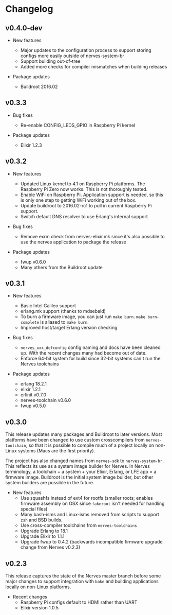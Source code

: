 # Changelog

## v0.4.0-dev

  * New features
    * Major updates to the configuration process to support storing configs more
      easily outside of nerves-system-br
    * Support building out-of-tree
    * Added more checks for compiler mismatches when building releases

  * Package updates
    * Buildroot 2016.02

## v0.3.3

  * Bug fixes
    * Re-enable CONFIG_LEDS_GPIO in Raspberry Pi kernel

  * Package updates
    * Elixir 1.2.3

## v0.3.2

  * New features
    * Updated Linux kernel to 4.1 on Raspberry Pi platforms. The Raspberry Pi
      Zero now works. This is not thoroughly tested.
    * Enable WiFi on Raspberry Pi. Application support is needed, so this is
      only one step to getting WiFi working out of the box.
    * Update buildroot to 2016.02-rc1 to pull in current Raspberry Pi support.
    * Switch default DNS resolver to use Erlang's internal support

  * Bug fixes
    * Remove exrm check from nerves-elixir.mk since it's also possible to
      use the nerves application to package the release

  * Package updates
    * fwup v0.6.0
    * Many others from the Buildroot update

## v0.3.1

  * New features
    * Basic Intel Galileo support
    * erlang.mk support (thanks to mdsebald)
    * To burn a firmware image, you can just run `make burn`. `make
      burn-complete` is aliased to `make burn`.
    * Improved host/target Erlang version checking

  * Bug fixes
    * `nerves_xxx_defconfig` config naming and docs have been cleaned up. With
      the recent changes many had become out of date.
    * Enforce 64-bit system for build since 32-bit systems can't run the Nerves
      toolchains

  * Package updates
    * erlang 18.2.1
    * elixir 1.2.1
    * erlinit v0.7.0
    * nerves-toolchain v0.6.0
    * fwup v0.5.0

## v0.3.0

This release updates many packages and Buildroot to later versions. Most
platforms have been changed to use custom crosscompilers from
`nerves-toolchain`, so that it is possible to compile much of a project
locally on non-Linux systems (Macs are the first priority).

The project has also changed names from `nerves-sdk` to `nerves-system-br`. This
reflects its use as a system image builder for Nerves. In Nerves terminology, a
toolchain + a system + your Elixir, Erlang, or LFE app = a firmware image.
Buildroot is the initial system image builder, but other system builders are
possible in the future.

  * New features
    * Use squashfs instead of ext4 for rootfs (smaller roots; enables firmware
      assembly on OSX since `fakeroot` isn't needed for handling special files)
    * Many bash-isms and Linux-isms removed from scripts to support `zsh` and
      BSD builds.
    * Use cross-compiler toolchains from `nerves-toolchains`
    * Upgrade Erlang to 18.1
    * Upgrade Elixir to 1.1.1
    * Upgrade fwup to 0.4.2 (backwards incompatible firmware upgrade change from
      Nerves v0.2.3)

## v0.2.3

This release captures the state of the Nerves master branch before some major
changes to support integration with `bake` and building applications locally on
non-Linux platforms.

  * Recent changes
    * Raspberry Pi configs default to HDMI rather than UART
    * Elixir version 1.0.5
